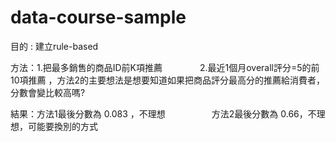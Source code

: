# data-course-sample

目的 : 建立rule-based　　　　　

方法：1.把最多銷售的商品ID前K項推薦　　　　
2.最近1個月overall評分=5的前10項推薦 ，方法2的主要想法是想要知道如果把商品評分最高分的推薦給消費者，分數會變比較高嗎?　　　　　

結果：方法1最後分數為 0.083 ，不理想　　　　　
 方法2最後分數為 0.66，不理想，可能要換別的方式
